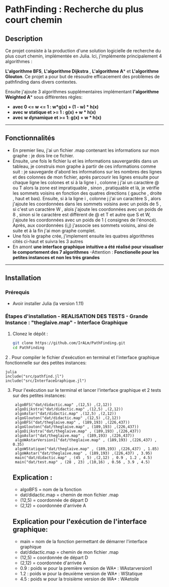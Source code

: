 # PathFinding : Recherche du plus court chemin

## Description

Ce projet consiste à la production d'une solution logicielle de recherche du plus court chemin, implémentée en Julia.
Ici, j'implémente principalement 4 algorithmes : 

**L'algorithme BFS**,  **L'algorithme Dijkstra** , **L'algorithme A*** et **L'algorithme Glouton**. Ce projet a pour but de résoudre efficacement des problèmes de pathfinding dans divers contextes.

Ensuite j'ajoute 3 algorithmes supplémentaires implémentant **l'algorithme Weighted A*** sous différentes règles:
 
- **avec 0 <= w <= 1 : w*g(x) + (1 - w) * h(x)**
- **avec w statique et >= 1 : g(x) + w * h(x)**
- **avec w dynamique et >= 1: g(x) + w * h(x)**

---

## Fonctionnalités

- En premier lieu, j'ai un fichier .map contenant les informations sur mon graphe : je dois lire ce fichier.
- Ensuite, une fois le fichier lu et les informations sauvergardés dans un tableau, je construis mon graphe à partir
  de ces informations comme suit : je sauvegarde d'abord les informations sur les nombres des lignes et des colonnes de mon fichier, après parcourir les lignes ensuite pour chaque ligne les colones et si à la ligne i , colonne j j'ai un caractère @ ou T alors la zone est impratiquable , sinon , pratiquable et là, je vérifie les sommets voisins en fonction des quatres directions ( gauche , droite , haut et bas). Ensuite, si à la ligne i , colonne j j'ai un caractère S , alors j'ajoute les coordonnées dans les sommets voisins avec un poids de 5 , si c'est un caractère W , alois j'ajoute les coordonnées avec un poids de 8 , sinon si le caractère est différent de @ et T et autre que S et W, j'ajoute les coordonnées avec un poids de 1 ( consignes de l'énoncé). Après, aux coordonnées (i,j) j'associe ses sommets voisins, ainsi de suite et à la fin j'ai mon graphe complet.
- Une fois le graphe crée, j'implement ensuite les quatres algorithmes cités ci-haut et suivra les 3 autres
- En amont **une interface graphique intuitive a été réalisé pour visualiser le comportement des 7 algorithmes**
-Attention : **Fonctionelle pour les petites instances et non les très grandes**
---

## Installation

### Prérequis

- Avoir installer Julia (la version 1.11)

### Étapes d'installation - REALISATION DES TESTS - Grande Instance : "theglaive.map" - Interface Graphique

1. Clonez le dépôt :
   ```bash
   git clone https://github.com/IrALm/PathFinding.git
   cd PathFinding
2 . Pour compiler le fichier d'exécution en terminal et l'interface graphique fonctionnelle sur des petites instances:

    
    julia
    include("src/pathfind.jl")
    include("src/InterfaceGraphique.jl")

    
3. Pour l'exécution sur le terminal et lancer l'interface graphique et 2 tests sur des petites instances:
   
        
        algoBFS("dat/didactic.map" ,(12,5) ,(2,12))
        algoDijkstra("dat/didactic.map" ,(12,5) ,(2,12))
        algoAstar("dat/didactic.map" ,(12,5) ,(2,12))
        algoGlouton("dat/didactic.map" ,(12,5) ,(2,12))
        algoBFS("dat/theglaive.map" , (189,193) ,(226,437))
        algoGlouton("dat/theglaive.map" , (189,193) ,(226,437))
        algoDijkstra("dat/theglaive.map" , (189,193) ,(226,437))
        algoAstar("dat/theglaive.map" , (189,193) ,(226,437))
        algoWAstarVersion1("dat/theglaive.map" , (189,193) ,(226,437) , 0.35)
        algoWStatique("dat/theglaive.map" , (189,193) ,(226,437) , 1.85)
        algoWAstar("dat/theglaive.map" , (189,193) ,(226,437) , 3.95)
        main("dat/didactic.map" , (45 , 5) ,(2,12) , 0.9 , 1.2 , 4.5)
        main("dat/test.map" , (28 , 23) ,(10,16) , 0.56 , 3.9 , 4.5)
   
   ## Explication :
   - algoBFS = nom de la fonction
   - dat/didactic.map = chemin de mon fichier .map
   - (12,5) = coordonnée de départ D
   - (2,12) = coordonnée d'arrivée A
   ## Explication pour l'exécution de l'interface graphique:
   - main = nom de la fonction permettant de démarrer l'interface graphique
   - dat/didactic.map = chemin de mon fichier .map
   - (12,5) = coordonnée de départ D
   - (2,12) = coordonnée d'arrivée A
   - 0.9 : poids w pour la première version de WA* : WAstarversion1
   - 1.2 : poids w pour la deuxième version de WA* : WStatique
   - 4.5 : poids w pour la troisième version de WA* : WAetoile


